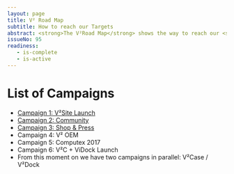 ```yaml
---
layout: page
title: V² Road Map
subtitle: How to reach our Targets
abstract: <strong>The V²Road Map</strong> shows the way to reach our <strong>V² True North</strong> via consecutive <strong>Campaigns</strong>. A campaign is a group of <strong>Milestones</strong> and lasts about 3 months while focusing all our efforts.
issueNo: 95
readiness:
   - is-complete
   - is-active
---
```





# List of Campaigns
- [Campaign 1: V²Site Launch](https://v-squared.github.io/plan/road-map/campaign01/)
- [Campaign 2: Community](https://v-squared.github.io/plan/road-map/campaign02/)
- [Campaign 3: Shop & Press](https://v-squared.github.io/plan/road-map/campaign02/)
- Campaign 4: V² OEM
- Campaign 5: Computex 2017
- Campaign 6: V²C + ViDock Launch
- From this moment on we have two campaigns in parallel: V²Case / V²Dock

